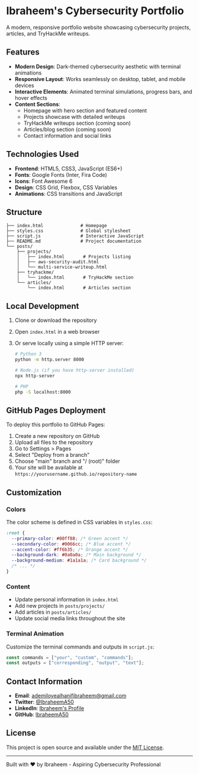 # Ibraheem's Cybersecurity Portfolio

A modern, responsive portfolio website showcasing cybersecurity projects, articles, and TryHackMe writeups.

## Features

- **Modern Design**: Dark-themed cybersecurity aesthetic with terminal animations
- **Responsive Layout**: Works seamlessly on desktop, tablet, and mobile devices
- **Interactive Elements**: Animated terminal simulations, progress bars, and hover effects
- **Content Sections**:
  - Homepage with hero section and featured content
  - Projects showcase with detailed writeups
  - TryHackMe writeups section (coming soon)
  - Articles/blog section (coming soon)
  - Contact information and social links

## Technologies Used

- **Frontend**: HTML5, CSS3, JavaScript (ES6+)
- **Fonts**: Google Fonts (Inter, Fira Code)
- **Icons**: Font Awesome 6
- **Design**: CSS Grid, Flexbox, CSS Variables
- **Animations**: CSS transitions and JavaScript

## Structure

```
├── index.html              # Homepage
├── styles.css              # Global stylesheet
├── script.js               # Interactive JavaScript
├── README.md               # Project documentation
└── posts/
    ├── projects/
    │   ├── index.html       # Projects listing
    │   ├── aws-security-audit.html
    │   └── multi-service-writeup.html
    ├── tryhackme/
    │   └── index.html       # TryHackMe section
    └── articles/
        └── index.html       # Articles section
```

## Local Development

1. Clone or download the repository
2. Open `index.html` in a web browser
3. Or serve locally using a simple HTTP server:

   ```bash
   # Python 3
   python -m http.server 8000

   # Node.js (if you have http-server installed)
   npx http-server

   # PHP
   php -S localhost:8000
   ```

## GitHub Pages Deployment

To deploy this portfolio to GitHub Pages:

1. Create a new repository on GitHub
2. Upload all files to the repository
3. Go to Settings > Pages
4. Select "Deploy from a branch"
5. Choose "main" branch and "/ (root)" folder
6. Your site will be available at `https://yourusername.github.io/repository-name`

## Customization

### Colors

The color scheme is defined in CSS variables in `styles.css`:

```css
:root {
  --primary-color: #00ff88; /* Green accent */
  --secondary-color: #0066cc; /* Blue accent */
  --accent-color: #ff6b35; /* Orange accent */
  --background-dark: #0a0a0a; /* Main background */
  --background-medium: #1a1a1a; /* Card background */
  /* ... */
}
```

### Content

- Update personal information in `index.html`
- Add new projects in `posts/projects/`
- Add articles in `posts/articles/`
- Update social media links throughout the site

### Terminal Animation

Customize the terminal commands and outputs in `script.js`:

```javascript
const commands = ["your", "custom", "commands"];
const outputs = ["corresponding", "output", "text"];
```

## Contact Information

- **Email**: ademiloyealhanifibraheem@gmail.com
- **Twitter**: [@IbraheemA50](https://twitter.com/IbraheemA50)
- **LinkedIn**: [Ibraheem's Profile](https://linkedin.com/in/ibraheem)
- **GitHub**: [IbraheemA50](https://github.com/IbraheemA50)

## License

This project is open source and available under the [MIT License](LICENSE).

---

Built with ❤️ by Ibraheem - Aspiring Cybersecurity Professional
